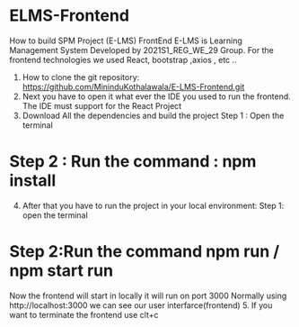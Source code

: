 # ELMS-Frontend
How to build SPM Project (E-LMS) FrontEnd
E-LMS is Learning Management System Developed by 2021S1_REG_WE_29 Group. For the frontend technologies we used React, bootstrap ,axios , etc ..
1.	How to clone the git repository:
https://github.com/MininduKothalawala/E-LMS-Frontend.git
2.	Next you have to open it what ever the IDE you used to run the frontend. The IDE must support for the React Project
3.	Download All the dependencies and build the project
	Step 1 : Open the terminal
#	Step 2 : Run the command : npm install
4.	After that you have to run the project in your local environment:
	Step 1: open the terminal
#	Step 2:Run the command npm run / npm start run
Now the frontend will start in locally it will run on port 3000
Normally using http://localhost:3000 we can see our user interfarce(frontend)
5.	If you want to terminate the frontend use clt+c 


